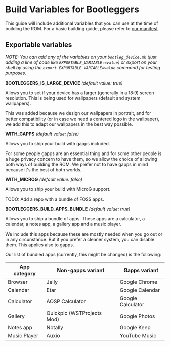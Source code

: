 # Build Variables for Bootleggers

This guide will include additional variables that you can use at the time of building the ROM. For a basic building guide, please refer to [our manifest](https://github.com/Bootleggers-BrokenLab/manifest/README.md). 

## Exportable variables

*NOTE: You can add any of the variables on your `bootleg_device.mk` (just adding a line of code like `EXPORTABLE_VARIABLE:=value`) or export on your shell by using the `export EXPORTABLE_VARIABLE=value` command for testing purposes.*



**BOOTLEGGERS_IS_LARGE_DEVICE** *(default value: true)*

Allows you to set if your device has a larger (generally in a 18:9) screen resolution. This is being used for wallpapers (default and system wallpapers).

This was added because we design our wallpapers in portrait, and for better compatibility (or in case we need a centered logo in the wallpaper), we add this to adapt our wallpapers in the best way possible.



**WITH_GAPPS** *(default value: false)*

Allows you to ship your build with gapps included. 

For some people gapps are an essential thing and for some other people is a huge privacy concern to have them, so we allow the choice of allowing both ways of building the ROM. We prefer not to have gapps in mind because it's the best of both worlds.



**WITH_MICROG** *(default value: false)*

Allows you to ship your build with MicroG support. 

TODO: Add a repo with a bundle of FOSS apps.



**BOOTLEGGERS_BUILD_APPS_BUNDLE** *(default value: true)*

Allows you to ship a bundle of apps. These apps are a calculator, a calendar, a notes app, a gallery app and a music player.

We include this apps because these are mostly needed when you go out or in any circunstance. But if you prefer a cleaner system, you can disable them. This applies also to gapps. 

Our list of bundled apps (currently, this might be changed) is the following:


| **App category** | **Non-gapps variant**      | **Gapps variant** |
|------------------|----------------------------|-------------------|
| Browser          | Jelly                      | Google Chrome     |
| Calendar         | Etar                       | Google Calendar   |
| Calculator       | AOSP Calculator            | Google Calculator |
| Gallery          | Quickpic (WSTProjects Mod) | Google Photos     |
| Notes app        | Notally                    | Google Keep       |
| Music Player     | Auxio                      | YouTube Music     |